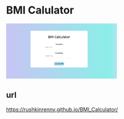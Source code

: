 # BMI Calulator
<img src="images/Capture1.PNG" width="300" height ="150">

## url
 https://rushkinrenny.github.io/BMI_Calculator/

